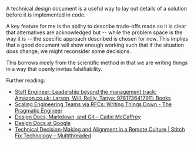 A technical design document is a useful way to lay out details of a solution before it is implemented in code.

A key feature for me is the ability to describe trade-offs made so it is clear that alternatives are acknowledged but -- while the problem space is the way it is -- the specific approach described is chosen for now. This implies that a good document will show enough working such that if the situation _does_ change, we might reconsider some decisions.

This borrows nicely from the scientific method in that we are writing things in a way that openly invites falsifiability.

Further reading:

- [Staff Engineer: Leadership beyond the management track: Amazon.co.uk: Larson, Will, Reilly, Tanya: 9781736417911: Books](https://www.amazon.co.uk/Staff-Engineer-Leadership-beyond-management/dp/1736417916?crid=2AHUGDC49OTFS&keywords=staff+engineer&qid=1663684355&sprefix=staff+enginee%2Caps%2C115&sr=8-1&linkCode=ll1&tag=rossfenning-21&linkId=7811848d648e67d3dddb55d2b196f87e&language=en_GB&ref_=as_li_ss_tl)
- [Scaling Engineering Teams via RFCs: Writing Things Down - The Pragmatic Engineer](https://blog.pragmaticengineer.com/scaling-engineering-teams-via-writing-things-down-rfcs/)
- [Design Docs, Markdown, and Git – Caitie McCaffrey](https://caitiem.com/2020/03/29/design-docs-markdown-and-git/)
- [Design Docs at Google](https://www.industrialempathy.com/posts/design-docs-at-google/)
- [Technical Decision-Making and Alignment in a Remote Culture | Stitch Fix Technology – Multithreaded](https://multithreaded.stitchfix.com/blog/2020/12/07/remote-decision-making/)


